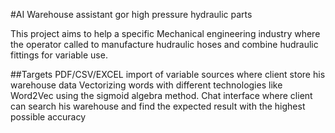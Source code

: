 #AI Warehouse assistant gor high pressure hydraulic parts 

This project aims to help a specific Mechanical engineering industry where the operator called to manufacture hudraulic hoses and combine hudraulic fittings for variable use.

##Targets
PDF/CSV/EXCEL import of variable sources where client store his warehouse data
Vectorizing words with different technologies like Word2Vec using the sigmoid algebra method.
Chat interface where client can search his warehouse and find the expected result with the highest possible accuracy